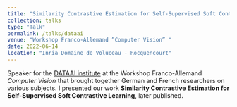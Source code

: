 ```yaml
---
title: "Similarity Contrastive Estimation for Self-Supervised Soft Contrastive Learning"
collection: talks
type: "Talk"
permalink: /talks/dataai
venue: "Workshop Franco-Allemand ”Computer Vision” "
date: 2022-06-14
location: "Inria Domaine de Voluceau - Rocquencourt"
---
```


Speaker for the [DATAAI institute](https://dataia.eu/en) at the Workshop Franco-Allemand *Computer Vision* that brought together German and French researchers on various subjects. I presented our work **Similarity Contrastive Estimation for Self-Supervised Soft Contrastive Learning**, later published.
